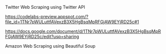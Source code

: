Twitter Web Scraping using Twitter API 

https://codelabs-preview.appspot.com/?file_id=1TNr7pWULuttfAVexzB3X5HgBsqMpRFGjAW9EYjRD25c#1

https://docs.google.com/document/d/1TNr7pWULuttfAVexzB3X5HgBsqMpRFGjAW9EYjRD25c/edit?usp=sharing

Amazon Web Scraping using Beautiful Soup

